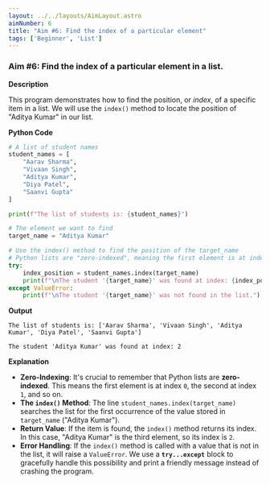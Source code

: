 ```yaml
---
layout: ../../layouts/AimLayout.astro
aimNumber: 6
title: "Aim #6: Find the index of a particular element"
tags: ['Beginner', 'List']
---
```


### Aim #6: Find the index of a particular element in a list.

**Description**

This program demonstrates how to find the position, or *index*, of a specific item in a list. We will use the `index()` method to locate the position of "Aditya Kumar" in our list.

**Python Code**

```python
# A list of student names
student_names = [
    "Aarav Sharma",
    "Vivaan Singh",
    "Aditya Kumar",
    "Diya Patel",
    "Saanvi Gupta"
]

print(f"The list of students is: {student_names}")

# The element we want to find
target_name = "Aditya Kumar"

# Use the index() method to find the position of the target_name
# Python lists are "zero-indexed", meaning the first element is at index 0.
try:
    index_position = student_names.index(target_name)
    print(f"\nThe student '{target_name}' was found at index: {index_position}")
except ValueError:
    print(f"\nThe student '{target_name}' was not found in the list.")
```

**Output**

```text
The list of students is: ['Aarav Sharma', 'Vivaan Singh', 'Aditya Kumar', 'Diya Patel', 'Saanvi Gupta']

The student 'Aditya Kumar' was found at index: 2
```

**Explanation**

- **Zero-Indexing**: It's crucial to remember that Python lists are **zero-indexed**. This means the first element is at index `0`, the second at index `1`, and so on.
- **The `index()` Method**: The line `student_names.index(target_name)` searches the list for the first occurrence of the value stored in `target_name` ("Aditya Kumar").
- **Return Value**: If the item is found, the `index()` method returns its index. In this case, "Aditya Kumar" is the third element, so its index is `2`.
- **Error Handling**: If the `index()` method is called with a value that is not in the list, it will raise a `ValueError`. We use a **`try...except`** block to gracefully handle this possibility and print a friendly message instead of crashing the program.
